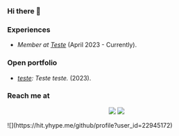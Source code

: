 ### Hi there 👋

<p>
<h3>Experiences</h3>
<ul>
<li><em>Member at <a href="https://teste.com/">Teste</a></em> (April 2023 - Currently).<br /></li>
</ul>
</p>

<p>
<h3>Open portfolio</h3>
<ul>
<li><em><a href="https://github.com/rodrigohaddad/teste">teste</a>: Teste teste.</em> (2023).<br /></li>
</ul>
</p>

<p>
<h3>Reach me at</h3>
<p align="center">
<a href="https://www.linkedin.com/in/rodrigo-haddad-2b1aab111/"><img src="https://img.shields.io/badge/LinkedIn-0077B5?style=for-the-badge&logo=linkedin&logoColor=white"/></a>
<a href="https://github.com/rodrigohaddad">
<img src="https://img.shields.io/badge/GitHub-100000?style=for-the-badge&logo=github&logoColor=white"/>
</a>
</p>
</p>
![](https://hit.yhype.me/github/profile?user_id=22945172)
